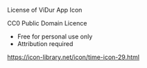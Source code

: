 License of ViDur App Icon

CC0 Public Domain Licence

* Free for personal use only
* Attribution required

https://icon-library.net/icon/time-icon-29.html
